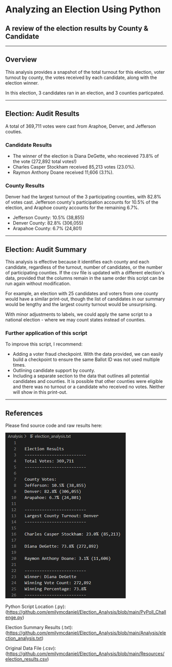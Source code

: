 # Analyzing an Election Using Python
A review of the election results by County & Candidate
---
---
## Overview
This analysis provides a snapshot of the total turnout for this election, voter turnout by county, the votes received by each candidate, along with the election winner. 

In this election, 3 candidates ran in an election, and 3 counties particpated. 

---

## Election: Audit Results
A total of 369,711 votes were cast from Araphoe, Denver, and Jefferson couties. 

### Candidate Results
- The winner of the election is Diana DeGette, who receieved 73.8% of the vote (272,892 total votes!)
- Charles Casper Stockham received 85,213 votes (23.0%).
- Raymon Anthony Doane received 11,606 (3.1%).

### County Results
Denver had the largest turnout of the 3 participating counties, with 82.8% of votes cast. Jefferson county's participation accounts for 10.5% of the election, and Araphoe county accounts for the remaining 6.7%.
- Jefferson County: 10.5% (38,855)
- Denver County: 82.8% (306,055)
- Arapahoe County: 6.7% (24,801)

---
## Election: Audit Summary 
This analysis is effective because it identifies each county and each candidate, regardless of the turnout, number of candidates, or the number of participating counties. If the csv file is updated with a different election's data, provided that the columns remain in the same order this script can be run again without modification.

For example, an election with 25 candidates and voters from one county would have a similar print-out, though the list of candidates in our summary would be lengthy and the largest county turnout would be unsurprising.

With minor adjustments to labels, we could apply the same script to a national election - where we may count states instead of counties.

### Further application of this script
To improve this script, I recommend:
- Adding a voter fraud checkpoint. With the data provided, we can easily build a checkpoint to ensure the same Ballot ID was not used multiple times.
- Outlining candidate support by county.
- Including a separate section to the data that outlines all potential candidates and counties. It is possible that other counties were eligible and there was no turnout or a candidate who received no votes. Neither will show in this print-out.

---
## References
Please find source code and raw results here:

![View of Summarized Results](https://github.com/emilymcdaniel/Election_Analysis/blob/main/Resources/Election%20Summary%20Screenshot.PNG?raw=true)

Python Script Location (.py): (https://github.com/emilymcdaniel/Election_Analysis/blob/main/PyPoll_Challenge.py)

Election Summary Results (.txt): (https://github.com/emilymcdaniel/Election_Analysis/blob/main/Analysis/election_analysis.txt)

Original Data File (.csv): 
(https://github.com/emilymcdaniel/Election_Analysis/blob/main/Resources/election_results.csv)
